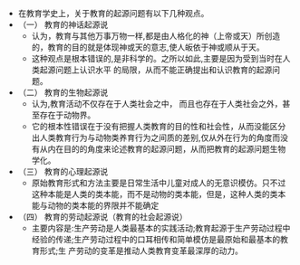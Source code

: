 - 在教育学史上，关于教育的起源问题有以下几种观点。
- （一） 教育的神话起源说
	- 认为，教育与其他万事万物一样,都是由人格化的神（上帝或天）所创造的，教育的目的就是体现神或天的意志,使人皈依于神或顺从于天。
	- 这种观点是根本错误的,是非科学的。之所以如此,主要是因为受到当时在人类起源问题上认识水平
	  的局限，从而不能正确提出和认识教育的起源问题。
- （二） 教育的生物起源说
	- 认为,教育活动不仅存在于人类社会之中， 而且也存在于人类社会之外，甚至存在于动物界。
	- 它的根本性错误在于没有把握人类教育的目的性和社会性，从而没能区分出人类教育行为与动物类养育行为之间质的差别,仅从外在行为的角度而没有从内在目的的角度来论述教育的起源问题，从而把教育的起源问题生物学化。
- （三） 教育的心理起源说
	- 原始教育形式和方法主要是日常生活中儿童对成人的无意识模仿。只不过这种本能是人类的类本能，而不是动物的类本能，但是，这种人类的类本能与动物的类本能的界限并不能确定
- （四） 教育的劳动起源说（教育的社会起源说）
	- 主要内容是:生产劳动是人类最基本的实践活动;教育起源于生产劳动过程中经验的传递;生产劳动过程中的口耳相传和简单模仿是最原始和最基本的教育形式;生
	  产劳动的变革是推动人类教育变革最深厚的动力。